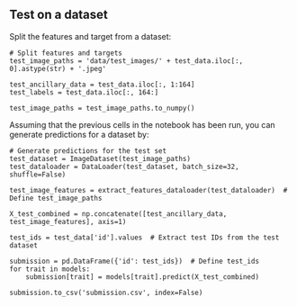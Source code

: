 ## Test on a dataset

Split the features and target from a dataset:
```
# Split features and targets
test_image_paths = 'data/test_images/' + test_data.iloc[:, 0].astype(str) + '.jpeg'

test_ancillary_data = test_data.iloc[:, 1:164]
test_labels = test_data.iloc[:, 164:]

test_image_paths = test_image_paths.to_numpy()

```

Assuming that the previous cells in the notebook has been run, you can generate predictions for a dataset by:

```
# Generate predictions for the test set
test_dataset = ImageDataset(test_image_paths)
test_dataloader = DataLoader(test_dataset, batch_size=32, shuffle=False)

test_image_features = extract_features_dataloader(test_dataloader)  # Define test_image_paths

X_test_combined = np.concatenate([test_ancillary_data, test_image_features], axis=1)

test_ids = test_data['id'].values  # Extract test IDs from the test dataset

submission = pd.DataFrame({'id': test_ids})  # Define test_ids
for trait in models:
    submission[trait] = models[trait].predict(X_test_combined)

submission.to_csv('submission.csv', index=False)
```
